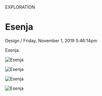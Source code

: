<p class="type">EXPLORATION</p>

# Esenja

<p class="meta">Design  /  Friday, November 1, 2019 5:46:14pm</p>

Esenja.

![Esenja](https://farooq-agent.web.app/assets/images/works/details/esenja-sketch.jpg)

![Esenja](https://farooq-agent.web.app/assets/images/works/details/esenja-logo.jpg)

![Esenja](https://farooq-agent.web.app/assets/images/works/details/esenja-logo-bw.jpg)

![Esenja](https://farooq-agent.web.app/assets/images/works/large/esenja.jpg)
